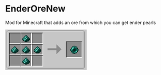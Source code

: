 # EnderOreNew
Mod for Minecraft that adds an ore from which you can get ender pearls

![Recipe](/crafting.PNG)
